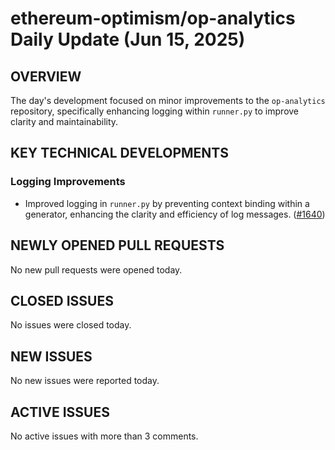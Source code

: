 # ethereum-optimism/op-analytics Daily Update (Jun 15, 2025)
## OVERVIEW 
The day's development focused on minor improvements to the `op-analytics` repository, specifically enhancing logging within `runner.py` to improve clarity and maintainability.

## KEY TECHNICAL DEVELOPMENTS

### Logging Improvements
- Improved logging in `runner.py` by preventing context binding within a generator, enhancing the clarity and efficiency of log messages. ([#1640](https://github.com/ethereum-optimism/op-analytics/pull/1640))

## NEWLY OPENED PULL REQUESTS
No new pull requests were opened today.

## CLOSED ISSUES
No issues were closed today.

## NEW ISSUES
No new issues were reported today.

## ACTIVE ISSUES
No active issues with more than 3 comments.